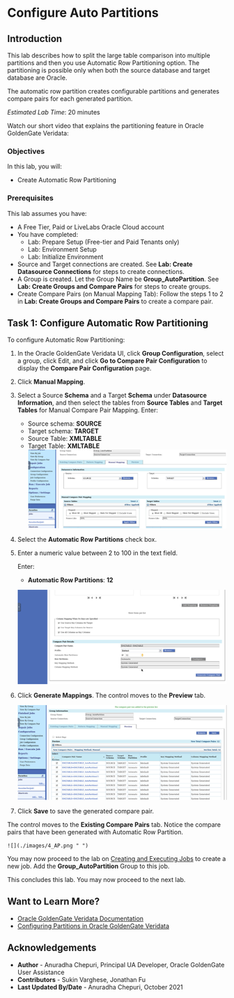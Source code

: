 # Configure Auto Partitions

## Introduction
This lab describes how to split the large table comparison into multiple partitions and then you  use Automatic Row Partitioning option. The partitioning is possible only when both the source database and target database are Oracle.

The automatic row partition creates configurable partitions and generates compare pairs for each generated partition.


*Estimated Lab Time*: 20 minutes

Watch our short video that explains the partitioning feature in Oracle GoldenGate Veridata:

[](youtube:N28CsAr5kjw)

### Objectives
In this lab, you will:
* Create Automatic Row Partitioning


### Prerequisites
This lab assumes you have:

* A Free Tier, Paid or LiveLabs Oracle Cloud account
* You have completed:
    * Lab: Prepare Setup (Free-tier and Paid Tenants only)
    * Lab: Environment Setup
    * Lab: Initialize Environment
* Source and Target connections are created. See **Lab: Create Datasource Connections** for steps to create connections.
* A Group is created. Let the Group Name be **Group_AutoPartition**. See **Lab: Create Groups and Compare Pairs** for steps to create groups.
* Create Compare Pairs (on Manual Mapping Tab): Follow the steps 1 to 2 in **Lab: Create Groups and Compare Pairs** to create a compare pair.
  

## **Task 1:** Configure Automatic Row Partitioning
To configure Automatic Row Partitioning:
1. In the Oracle GoldenGate Veridata UI, click **Group Configuration**, select a group, click Edit, and click **Go to Compare Pair Configuration** to display the **Compare Pair Configuration** page.
2. Click **Manual Mapping**.
3. Select a Source **Schema** and a Target **Schema** under **Datasource Information**, and then select the tables from **Source Tables** and **Target Tables** for Manual Compare Pair Mapping. Enter:
    * Source schema: **SOURCE**
    * Target schema: **TARGET**
    * Source Table: **XMLTABLE**
    * Target Table: **XMLTABLE**
    ![](./images/1_AP.png " ")
4. Select the **Automatic Row Partitions** check box.

5. Enter a numeric value between 2 to 100 in the text field.

      Enter:

      * **Automatic Row Partitions**: **12**

      ![](./images/2_AP.png " ")

6. Click **Generate Mappings**. The control moves to the **Preview** tab.

    ![](./images/3_AP.png " ")

7. Click **Save** to save the generated compare pair.

  The control moves to the **Existing Compare Pairs** tab.
  Notice the compare pairs that have been generated with Automatic Row Partition.

    ![](./images/4_AP.png " ")
You may now proceed to the lab on [Creating and Executing Jobs](https://apexapps.oracle.com/pls/apex/dbpm/r/livelabs/workshop-attendee-2?p210_workshop_id=833&p210_type=1&session=1455719632468) to create a new job. Add the **Group_AutoPartition** Group to this job.

This concludes this lab. You may now proceed to the next lab.

## Want to Learn More?

* [Oracle GoldenGate Veridata Documentation](https://docs.oracle.com/en/middleware/goldengate/veridata/12.2.1.4/index.html)
* [Configuring Partitions in Oracle GoldenGate Veridata ](https://docs.oracle.com/en/middleware/goldengate/veridata/12.2.1.4/gvdug/configure-workflow-objects.html#GUID-03B3876F-7A79-43BA-9E14-8B216BD8F3BB)


## Acknowledgements
* **Author** - Anuradha Chepuri, Principal UA Developer, Oracle GoldenGate User Assistance
* **Contributors** -  Sukin Varghese, Jonathan Fu
* **Last Updated By/Date** - Anuradha Chepuri, October 2021
